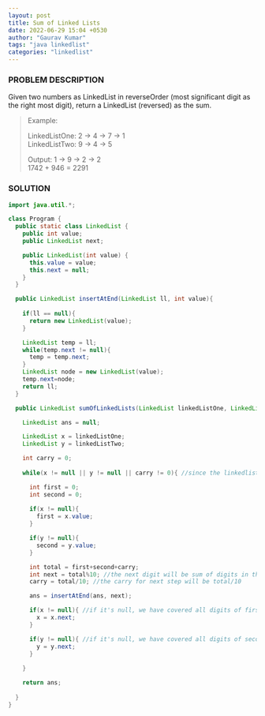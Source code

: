 ```yaml
---
layout: post
title: Sum of Linked Lists
date: 2022-06-29 15:04 +0530
author: "Gaurav Kumar"
tags: "java linkedlist"
categories: "linkedlist"
---
```


### PROBLEM DESCRIPTION

Given two numbers as LinkedList in reverseOrder (most significant digit as the right most digit), return a LinkedList (reversed) as the sum.

> Example:  
>
> LinkedListOne: 2 -> 4 -> 7 -> 1  
> LinkedListTwo: 9 -> 4 -> 5  
>
> Output:
> 1 -> 9 -> 2 -> 2  
> 1742 + 946 = 2291

### SOLUTION

```java
import java.util.*;

class Program {
  public static class LinkedList {
    public int value;
    public LinkedList next;

    public LinkedList(int value) {
      this.value = value;
      this.next = null;
    }
  }

  public LinkedList insertAtEnd(LinkedList ll, int value){
    
    if(ll == null){
      return new LinkedList(value);
    }

    LinkedList temp = ll;
    while(temp.next != null){
      temp = temp.next;
    }
    LinkedList node = new LinkedList(value);
    temp.next=node;
    return ll;
  }

  public LinkedList sumOfLinkedLists(LinkedList linkedListOne, LinkedList linkedListTwo) {

    LinkedList ans = null;

    LinkedList x = linkedListOne;
    LinkedList y = linkedListTwo;

    int carry = 0;
    
    while(x != null || y != null || carry != 0){ //since the linkedlist size can be different, we will need to keep adding until the longest one is complete. Also, after the last number, it's possible that the carry is > 0, in which case, we will need to add that digit also.

      int first = 0;
      int second = 0;
      
      if(x != null){
        first = x.value;
      }

      if(y != null){
        second = y.value;
      }

      int total = first+second+carry;
      int next = total%10; //the next digit will be sum of digits in the list at that place plus any carry from previous step
      carry = total/10; //the carry for next step will be total/10

      ans = insertAtEnd(ans, next);

      if(x != null){ //if it's null, we have covered all digits of first list
        x = x.next;
      }

      if(y != null){ //if it's null, we have covered all digits of second list
        y = y.next;
      }
      
    }

    return ans;
    
  }
}
```
